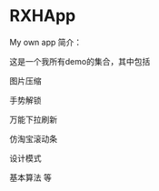 # RXHApp
My own app
简介：

这是一个我所有demo的集合，其中包括

   图片压缩

   手势解锁

   万能下拉刷新

   仿淘宝滚动条

   设计模式

   基本算法 等
